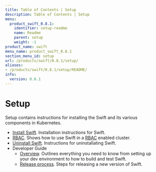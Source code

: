 ```yaml
---
title: Table of Contents | Setup
description: Table of Contents | Setup
menu:
  product_swift_0.8.1:
    identifier: setup-readme
    name: Readme
    parent: setup
    weight: -1
product_name: swift
menu_name: product_swift_0.8.1
section_menu_id: setup
url: /products/swift/0.8.1/setup/
aliases:
- /products/swift/0.8.1/setup/README/
info:
  version: 0.8.1
---
```


# Setup

Setup contains instructions for installing the Swift and its various components in Kubernetes.

- [Install Swift](/products/swift/0.8.1/setup/install). Installation instructions for Swift.
- [RBAC](/products/swift/0.8.1/setup/rbac). Shows how to use Swift in a [RBAC](https://kubernetes.io/docs/admin/authorization/rbac/) enabled cluster.
- [Uninstall Swift](/products/swift/0.8.1/setup/uninstall). Instructions for uninstallating Swift.
- Developer Guide
  - [Overview](/products/swift/0.8.1/setup/developer-guide/overview). Outlines everything you need to know from setting up your dev environment to how to build and test Swift.
  - [Release process](/products/swift/0.8.1/setup/developer-guide/release). Steps for releasing a new version of Swift.
